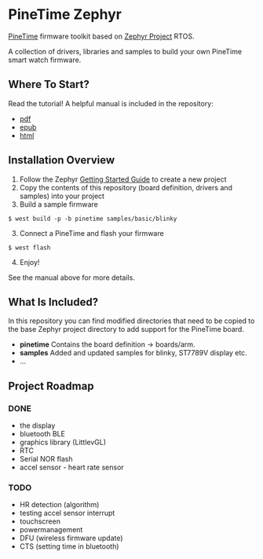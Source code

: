 # PineTime Zephyr

[PineTime](https://www.pine64.org/pinetime/) firmware toolkit based on [Zephyr Project](https://www.zephyrproject.org/) RTOS.

A collection of drivers, libraries and samples to build your own PineTime smart watch firmware.

## Where To Start?
Read the tutorial! A helpful manual is included in the repository:
 - [pdf](oswatch.pdf)
 - [epub](asmartwatchbasedontheNordicnrf52832microcontroller.epub)
 - [html](manual/_build/html/index.html)

## Installation Overview
1. Follow the Zephyr [Getting Started Guide](https://docs.zephyrproject.org/latest/getting_started/index.html) to create a new project
2. Copy the contents of this repository (board definition, drivers and samples) into your project
2. Build a sample firmware
```
$ west build -p -b pinetime samples/basic/blinky
```
3. Connect a PineTime and flash your firmware
```
$ west flash
```
4. Enjoy!

See the manual above for more details.

## What Is Included?
In this repository you can find modified directories that need to be copied to the base Zephyr project directory to add support for the PineTime board.

* **pinetime** Contains the board definition -> boards/arm.
* **samples** Added and updated samples for blinky, ST7789V display etc.
* ...

## Project Roadmap
### DONE
- the display
- bluetooth BLE
- graphics library (LittlevGL)
- RTC
- Serial NOR flash   
- accel sensor
          - heart rate sensor 

### TODO
- HR detection (algorithm)
- testing accel sensor interrupt
- touchscreen
- powermanagement
- DFU (wireless firmware update)
- CTS (setting time in bluetooth) 

